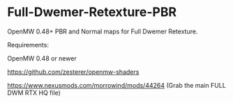 # Full-Dwemer-Retexture-PBR
OpenMW 0.48+  PBR and Normal maps for Full Dwemer Retexture. 

Requirements:

OpenMW 0.48 or newer

https://github.com/zesterer/openmw-shaders

https://www.nexusmods.com/morrowind/mods/44264 (Grab the main FULL DWM RTX HQ file)
